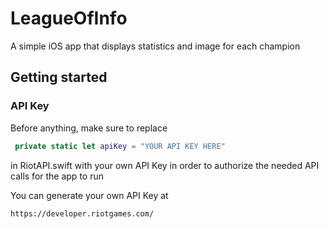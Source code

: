 # LeagueOfInfo
A simple iOS app that displays statistics and image for each champion

## Getting started
### API Key
Before anything, make sure to replace 
```Swift
 private static let apiKey = "YOUR API KEY HERE"
```
in RiotAPI.swift with your own API Key in order to authorize the needed API calls for the app to run

You can generate your own API Key at
```
https://developer.riotgames.com/
```
